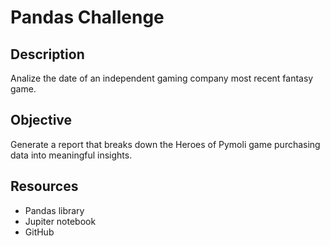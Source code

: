 # Pandas Challenge

## Description
 Analize the date of an independent gaming company most recent fantasy game. 

## Objective
 Generate a report that breaks down the Heroes of Pymoli game purchasing data into meaningful insights.

## Resources
*	Pandas library
*	Jupiter notebook
*	GitHub 
